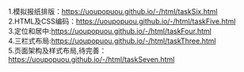 1.模拟报纸排版：https://uoupopuou.github.io/-/html/taskSix.html<br/>
2.HTML及CSS编码：https://uoupopuou.github.io/-/html/taskFive.html<br/>
3.定位和居中:https://uoupopuou.github.io/-/html/taskFour.html<br/>
4.三栏式布局:https://uoupopuou.github.io/-/html/taskThree.html<br/>
5.页面架构及样式布局,待完善：https://uoupopuou.github.io/-/html/taskSeven.html   
